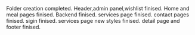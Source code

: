 Folder creation completed.
Header,admin panel,wishlist finised.
Home and meal pages finised.
Backend finised.
services page finised.
contact pages finised.
sigin finised.
services page new styles finised.
detail page and footer finised.
